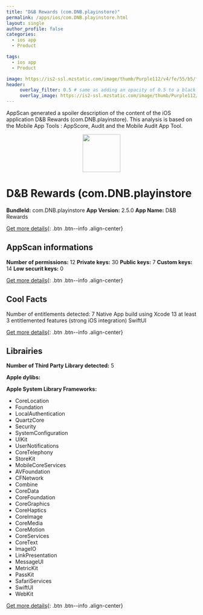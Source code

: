 ```yaml
---
title: "D&B Rewards (com.DNB.playinstore)"
permalink: /apps/ios/com.DNB.playinstore.html
layout: single
author_profile: false
categories: 
  - ios app 
  - Product 

tags: 
  - ios app 
  - Product 

image: https://is2-ssl.mzstatic.com/image/thumb/Purple112/v4/fe/55/b5/fe55b5b8-0867-dbb4-cf6d-5aef92134e7a/AppIcon-1x_U007emarketing-0-5-0-85-220.png/512x512bb.jpg
header: 
     overlay_filter: 0.5 # same as adding an opacity of 0.5 to a black background
     overlay_image: https://is2-ssl.mzstatic.com/image/thumb/Purple112/v4/fe/55/b5/fe55b5b8-0867-dbb4-cf6d-5aef92134e7a/AppIcon-1x_U007emarketing-0-5-0-85-220.png/512x512bb.jpg
---
```

AppScan generated a spoiler description of the content of the iOS application D&B Rewards (com.DNB.playinstore). This analysis is based on the Mobile App Tools : AppScore, Audit and the Mobile Audit App Tool.

  
  
<div style="text-align: center;"><img src="https://is2-ssl.mzstatic.com/image/thumb/Purple112/v4/fe/55/b5/fe55b5b8-0867-dbb4-cf6d-5aef92134e7a/AppIcon-1x_U007emarketing-0-5-0-85-220.png/512x512bb.jpg" width="100" height="100"></div>  
  
# D&B Rewards (com.DNB.playinstore

**BundleId:** com.DNB.playinstore
**App Version:** 2.5.0
**App Name:** D&B Rewards


[Get more details](/pricing.html){: .btn .btn--info .align-center}  
  
## AppScan informations 

**Number of permissions:** 12
**Private keys:** 30
**Public keys:** 7
**Custom keys:** 14
**Low securit keys:** 0
  
[Get more details](/pricing.html){: .btn .btn--info .align-center}

## Cool Facts

Number of entitlements detected: 7
Native App
build using Xcode 13
at least 3 entitlemented features (strong iOS integration)
SwiftUI
  
[Get more details](/pricing.html){: .btn .btn--info .align-center}

## Librairies 
**Number of Third Party Library detected:** 5

**Apple dylibs:**


**Apple System Library Frameworks:**
- CoreLocation
- Foundation
- LocalAuthentication
- QuartzCore
- Security
- SystemConfiguration
- UIKit
- UserNotifications
- CoreTelephony
- StoreKit
- MobileCoreServices
- AVFoundation
- CFNetwork
- Combine
- CoreData
- CoreFoundation
- CoreGraphics
- CoreHaptics
- CoreImage
- CoreMedia
- CoreMotion
- CoreServices
- CoreText
- ImageIO
- LinkPresentation
- MessageUI
- MetricKit
- PassKit
- SafariServices
- SwiftUI
- WebKit


  
[Get more details](/pricing.html){: .btn .btn--info .align-center}

